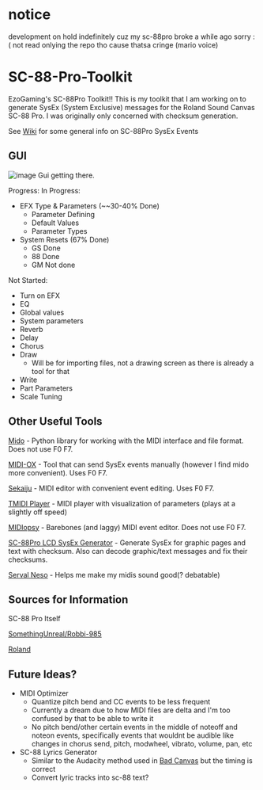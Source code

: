 # notice
development on hold indefinitely cuz my sc-88pro broke a while ago sorry :( not read onlying the repo tho cause thatsa cringe (mario 
voice)

# SC-88-Pro-Toolkit
EzoGaming's SC-88Pro Toolkit!!
This is my toolkit that I am working on to generate SysEx (System Exclusive) messages for the Roland Sound Canvas SC-88 Pro. I was originally only concerned with checksum generation.

See [Wiki](https://github.com/FlashlightET/SC-88-Pro-Toolkit/wiki) for some general info on SC-88Pro SysEx Events

## GUI
![image](https://user-images.githubusercontent.com/29938499/227798474-816ad98c-06a3-4017-8de2-1af7c46b4a20.png)
Gui getting there.

Progress:
In Progress:
- EFX Type & Parameters (~~30-40% Done)
    - Parameter Defining
    - Default Values
    - Parameter Types
- System Resets (67% Done)
    - GS Done
    - 88 Done
    - GM Not done

Not Started:
- Turn on EFX
- EQ
- Global values
- System parameters
- Reverb
- Delay
- Chorus
- Draw
    - Will be for importing files, not a drawing screen as there is already a tool for that
- Write
- Part Parameters
- Scale Tuning

## Other Useful Tools
[Mido](https://github.com/mido/mido) - Python library for working with the MIDI interface and file format. Does not use F0 F7.

[MIDI-OX](http://www.midiox.com/) - Tool that can send SysEx events manually (however I find mido more convenient). Uses F0 F7.

[Sekaiju](https://openmidiproject.osdn.jp/Sekaiju_en.html) - MIDI editor with convenient event editing. Uses F0 F7.

[TMIDI Player](https://blackmidi.fandom.com/wiki/Software:TMIDI_Player) - MIDI player with visualization of parameters (plays at a slightly off speed)

[MIDIopsy](https://jeffbourdier.github.io/midiopsy/) - Barebones (and laggy) MIDI event editor. Does not use F0 F7.

[SC-88Pro LCD SysEx Generator](http://robbi-985.homeip.net/blog/?p=1352) - Generate SysEx for graphic pages and text with checksum. Also can decode graphic/text messages and fix their checksums.

[Serval Neso](https://www.amazon.com/gp/product/B075NL6YQ6) - Helps me make my midis sound good(? debatable)

## Sources for Information
SC-88 Pro Itself

[SomethingUnreal/Robbi-985](http://robbi-985.homeip.net/88pmidi/)

[Roland](https://cdn.roland.com/assets/media/pdf/SC-88PRO_OM.pdf)

## Future Ideas?
- MIDI Optimizer
    - Quantize pitch bend and CC events to be less frequent
    - Currently a dream due to how MIDI files are delta and I'm too confused by that to be able to write it
    - No pitch bend/other certain events in the middle of noteoff and noteon events, specifically events that wouldnt be audible like changes in chorus send, pitch, modwheel, vibrato, volume, pan, etc
- SC-88 Lyrics Generator
    - Similar to the Audacity method used in [Bad Canvas](https://github.com/FlashlightET/BadCanvas) but the timing is correct
    - Convert lyric tracks into sc-88 text?
